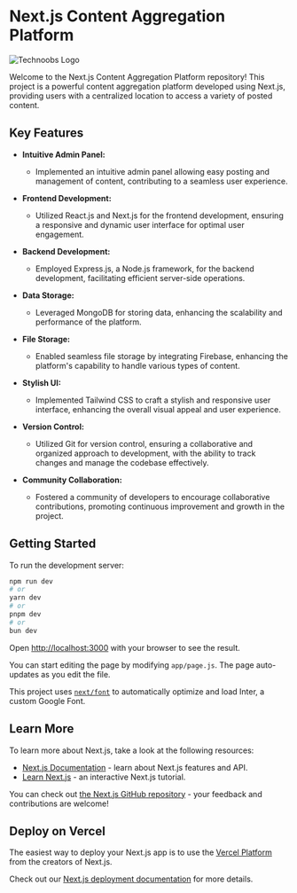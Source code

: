 # Next.js Content Aggregation Platform

![Technoobs Logo](https://sajadh.vercel.app/assets/technoobs-f660ae19.png)

Welcome to the Next.js Content Aggregation Platform repository! This project is a powerful content aggregation platform developed using Next.js, providing users with a centralized location to access a variety of posted content.

## Key Features

- **Intuitive Admin Panel:**
  - Implemented an intuitive admin panel allowing easy posting and management of content, contributing to a seamless user experience.

- **Frontend Development:**
  - Utilized React.js and Next.js for the frontend development, ensuring a responsive and dynamic user interface for optimal user engagement.

- **Backend Development:**
  - Employed Express.js, a Node.js framework, for the backend development, facilitating efficient server-side operations.

- **Data Storage:**
  - Leveraged MongoDB for storing data, enhancing the scalability and performance of the platform.

- **File Storage:**
  - Enabled seamless file storage by integrating Firebase, enhancing the platform's capability to handle various types of content.

- **Stylish UI:**
  - Implemented Tailwind CSS to craft a stylish and responsive user interface, enhancing the overall visual appeal and user experience.

- **Version Control:**
  - Utilized Git for version control, ensuring a collaborative and organized approach to development, with the ability to track changes and manage the codebase effectively.

- **Community Collaboration:**
  - Fostered a community of developers to encourage collaborative contributions, promoting continuous improvement and growth in the project.

## Getting Started

To run the development server:

```bash
npm run dev
# or
yarn dev
# or
pnpm dev
# or
bun dev
```

Open [http://localhost:3000](http://localhost:3000) with your browser to see the result.

You can start editing the page by modifying `app/page.js`. The page auto-updates as you edit the file.

This project uses [`next/font`](https://nextjs.org/docs/basic-features/font-optimization) to automatically optimize and load Inter, a custom Google Font.

## Learn More

To learn more about Next.js, take a look at the following resources:

- [Next.js Documentation](https://nextjs.org/docs) - learn about Next.js features and API.
- [Learn Next.js](https://nextjs.org/learn) - an interactive Next.js tutorial.

You can check out [the Next.js GitHub repository](https://github.com/vercel/next.js/) - your feedback and contributions are welcome!

## Deploy on Vercel

The easiest way to deploy your Next.js app is to use the [Vercel Platform](https://vercel.com/new?utm_medium=default-template&filter=next.js&utm_source=create-next-app&utm_campaign=create-next-app-readme) from the creators of Next.js.

Check out our [Next.js deployment documentation](https://nextjs.org/docs/deployment) for more details.
